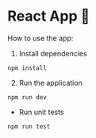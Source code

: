 # React App 🥳

How to use the app:

1. Install dependencies

```
npm install
```

2. Run the application

```
npm run dev
```

- Run unit tests

```
npm run test
```
